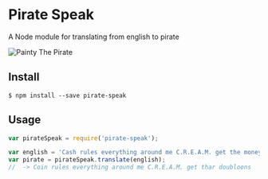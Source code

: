# Pirate Speak 

A Node module for translating from english to pirate

![Painty The Pirate](http://img2.wikia.nocookie.net/__cb20121116031105/spongebob/images/thumb/e/eb/PaintythePirate.jpg/500px-PaintythePirate.jpg)

## Install

```
$ npm install --save pirate-speak
```

## Usage 

```js
var pirateSpeak = require('pirate-speak');

var english = 'Cash rules everything around me C.R.E.A.M. get the money';
var pirate = pirateSpeak.translate(english);
//  -> Coin rules everything around me C.R.E.A.M. get thar doubloons
```

